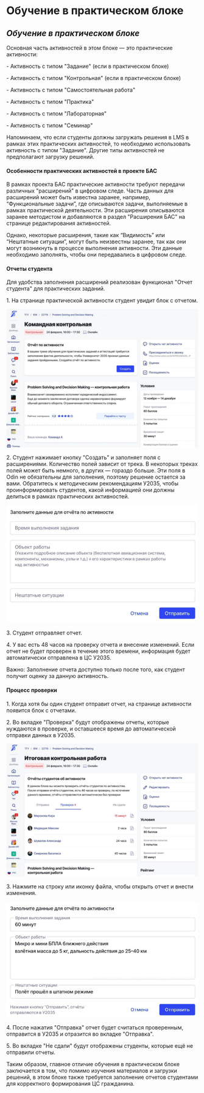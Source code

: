 # Обучение в практическом блоке

## _Обучение в практическом блоке_

Основная часть активностей в этом блоке — это практические активности:

\- Активность с типом "Задание" (если в практическом блоке)

\- Активность с типом "Контрольная" (если в практическом блоке)

\- Активность с типом "Самостоятельная работа"

\- Активность с типом "Практика"

\- Активность с типом "Лабораторная"

\- Активность с типом "Семинар"

Напоминаем, что если студенты должны загружать решения в LMS в рамках этих практических активностей, то необходимо использовать активность с типом "Задание". Другие типы активностей не предполагают загрузку решений.

#### Особенности практических активностей в проекте БАС

В рамках проекта БАС практические активности требуют передачи различных "расширений" в цифровом следе. Часть данных для расширений может быть известна заранее, например, “Функциональные задачи”, где описываются задачи, выполняемые в рамках практической деятельности. Эти расширения описываются заранее методистом и добавляются в раздел "Расширения БАС" на странице редактирования активностей.

Однако, некоторые расширения, такие как “Видимость” или “Нештатные ситуации”, могут быть неизвестны заранее, так как они могут возникнуть в процессе выполнения активности. Эти данные необходимо заполнять, чтобы они передавались в цифровом следе.

#### Отчеты студента

Для удобства заполнения расширений реализован функционал "Отчет студента" для практических заданий.

1\. На странице практической активности студент увидит блок с отчетом.

![](<../.gitbook/assets/image (52).png>)

2\. Студент нажимает кнопку "Создать" и заполняет поля с расширениями. Количество полей зависит от трека. В некоторых треках полей может быть немного, в других — гораздо больше. Эти поля в Odin не обязательны для заполнения, поэтому решение остается за вами. Обратитесь к методическим рекомендациям У2035, чтобы проинформировать студентов, какой информацией они должны делиться в рамках практических активностей.

![](<../.gitbook/assets/image (53).png>)

3\. Студент отправляет отчет.

4\. У вас есть 48 часов на проверку отчета и внесение изменений. Если отчет не будет проверен в течение этого времени, информация будет автоматически отправлена в ЦС У2035.

Важно: Заполнение отчета доступно только после того, как студент получит оценку за данную активность.

#### Процесс проверки

1\. Когда хотя бы один студент отправит отчет, на странице активности появится блок с отчетами.

2\. Во вкладке "Проверка" будут отображены отчеты, которые нуждаются в проверке, и оставшееся время до автоматической отправки данных в У2035.

![](<../.gitbook/assets/image (54).png>)

3\. Нажмите на строку или иконку файла, чтобы открыть отчет и внести изменения.

![](<../.gitbook/assets/image (55).png>)

4\. После нажатия "Отправка" отчет будет считаться проверенным, отправится в У2035 и отразится во вкладке "Отправка".

5\. Во вкладке "Не сдали" будут отображены студенты, которые ещё не отправили отчеты.

Таким образом, главное отличие обучения в практическом блоке заключается в том, что помимо изучения материалов и загрузки решений, в этом блоке также требуется заполнение отчетов студентами для корректного формирования ЦС гражданина.
